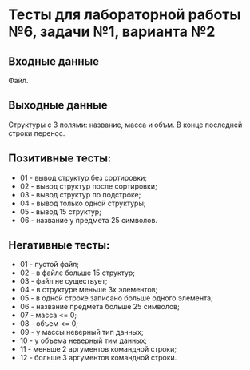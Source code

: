 # Тесты для лабораторной работы №6, задачи №1, варианта №2

## Входные данные
Файл.

## Выходные данные
Структуры с 3 полями: название, масса и объм. В конце последней строки перенос.

## Позитивные тесты:
 - 01 - вывод структур без сортировки;
 - 02 - вывод структур после сортировки;
 - 03 - вывод структур по подстроке;
 - 04 - вывод только одной структуры;
 - 05 - вывод 15 структур;
 - 06 - название у предмета 25 символов.

## Негативные тесты:
 - 01 - пустой файл;
 - 02 - в файле больше 15 структур;
 - 03 - файл не существует;
 - 04 - в структуре меньше 3х элементов;
 - 05 - в одной строке записано больше одного элемента;
 - 06 - название предмета больше 25 символов;
 - 07 - масса <= 0;
 - 08 - объем <= 0;
 - 09 - у массы неверный тип данных;
 - 10 - у объема неверный тим данных;
 - 11 - меньше 2 аргументов командной строки;
 - 12 - больше 3 аргументов командной строки.
